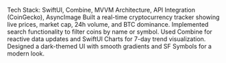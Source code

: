 Tech Stack: SwiftUI, Combine, MVVM Architecture, API Integration (CoinGecko), AsyncImage
Built a real-time cryptocurrency tracker showing live prices, market cap, 24h volume, and BTC dominance.
Implemented search functionality to filter coins by name or symbol.
Used Combine for reactive data updates and SwiftUI Charts for 7-day trend visualization.
Designed a dark-themed UI with smooth gradients and SF Symbols for a modern look.
